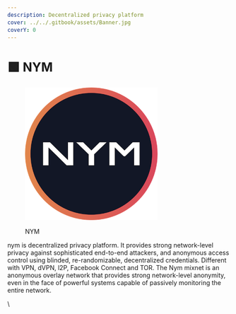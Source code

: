 ```yaml
---
description: Decentralized privacy platform
cover: ../../.gitbook/assets/Banner.jpg
coverY: 0
---
```


# 🟩 NYM

<figure><img src="https://github.com/roomit-xyz/stake.roomit.xyz/raw/main/img/services/nym.png" alt=""><figcaption><p>NYM</p></figcaption></figure>

nym is decentralized privacy platform. It provides strong network-level privacy against sophisticated end-to-end attackers, and anonymous access control using blinded, re-randomizable, decentralized credentials. Different with VPN, dVPN, l2P, Facebook Connect and TOR. The Nym mixnet is an anonymous overlay network that provides strong network-level anonymity, even in the face of powerful systems capable of passively monitoring the entire network.

\
